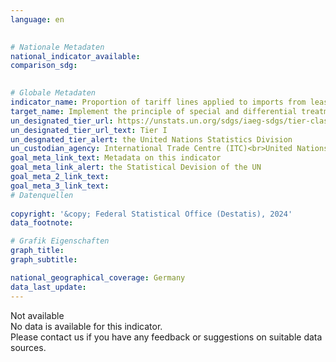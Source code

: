```yaml
---
language: en
    

# Nationale Metadaten    
national_indicator_available:     
comparison_sdg:     
    

# Globale Metadaten    
indicator_name: Proportion of tariff lines applied to imports from least developed countries and developing countries with zero-tariff    
target_name: Implement the principle of special and differential treatment for developing countries, in particular least developed countries, in accordance with World Trade Organization agreements    
un_designated_tier_url: https://unstats.un.org/sdgs/iaeg-sdgs/tier-classification/    
un_designated_tier_url_text: Tier I    
un_desgnated_tier_alert: the United Nations Statistics Division    
un_custodian_agency: International Trade Centre (ITC)<br>United Nations Conference on Trade and Development (UNCTAD)<br>World Trade Organization (WTO)    
goal_meta_link_text: Metadata on this indicator    
goal_meta_link_alert: the Statistical Devision of the UN    
goal_meta_2_link_text:     
goal_meta_3_link_text:         
# Datenquellen    
    
copyright: '&copy; Federal Statistical Office (Destatis), 2024'    
data_footnote:     

# Grafik Eigenschaften    
graph_title: 
graph_subtitle:     

national_geographical_coverage: Germany    
data_last_update:     
---
```


<span class="status notstarted">Not available </span><br>
No data is available for this indicator.<br>
Please contact us if you have any feedback or suggestions on suitable data sources.